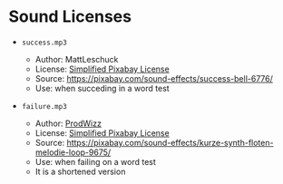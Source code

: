 <div>
<!--
\file 
\brief Sounds description for the Default_Mod theme.
-->
</div>

# Sound Licenses

* ``success.mp3`` 
  * Author: MattLeschuck
  * License: [Simplified Pixabay License](https://pixabay.com/service/license/)
  * Source: https://pixabay.com/sound-effects/success-bell-6776/ 
  * Use: when succeding in a word test

* ``failure.mp3``
  * Author: [ProdWizz](https://pixabay.com/users/prodwizz-19197905/)
  * License: [Simplified Pixabay License](https://pixabay.com/service/license/)
  * Source: https://pixabay.com/sound-effects/kurze-synth-floten-melodie-loop-9675/
  * Use: when failing on a word test
  * It is a shortened version
